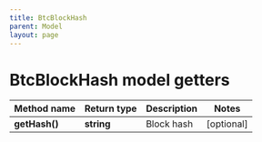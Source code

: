 ```yaml
---
title: BtcBlockHash
parent: Model
layout: page
---
```


# BtcBlockHash model getters

Method name | Return type | Description | Notes
------------ | ------------- | ------------- | -------------
**getHash()** | **string** | Block hash | [optional]

